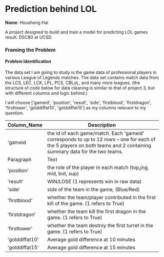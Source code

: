 # Prediction behind LOL
**Name**: Housheng Hai

A project designed to build and train a model for predicting LOL games result. DSC80 at UCSD.

### Framing the Problem
#### Problem Identification

The data set I am going to study is the game data of professional players in various League of Legends matches. The data set contains match data from the LCS, LEC, LCK, LPL, PCS, CBLoL, and many more leagues. (the structure of code below for data cleaning is similar to that of project 3, but with different columns and logic behind.)

I will choose ['gameid', 'position', 'result', 'side', 'firstblood', 'firstdragon', 'firsttower', 'golddiffat10', 'golddiffat15'] as my columns relevant to my question.

| Column_Name | Description |
| ----------- | ----------- |
| 'gameid | the id of each game/match. Each 'gameid' corresponds to up to 12 rows – one for each of the 5 players on both teams and 2 containing summary data for the two teams. |
| Paragraph | Text |
| 'position' | the role of the player in each match (top,jng, mid, bot, sup) |
| 'result' | WIN/LOSE (1 represents win in raw data) |
| 'side' | side of the team in the game, (Blue/Red) |
| 'firstblood' | whether the team/player contributed in the first kill of the game. (1 refers to True) |
| 'firstdragon' | whether the team kill the first dragon in the game. (1 refers to True) |
| 'firsttower' | whether the team destroy the first turret in the game. (1 refers to True)|
| 'golddiffat10' | Average gold difference at 10 minutes |
| 'golddiffat15' | Average gold difference at 15 minutes |

